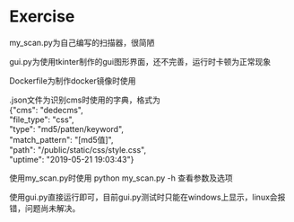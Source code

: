 # Exercise
my_scan.py为自己编写的扫描器，很简陋  
  
gui.py为使用tkinter制作的gui图形界面，还不完善，运行时卡顿为正常现象  
  
Dockerfile为制作docker镜像时使用  
  
.json文件为识别cms时使用的字典，格式为  
            {"cms": "dedecms",  
            "file_type": "css",  
            "type": "md5/patten/keyword",  
            "match_pattern": "[md5值]",  
            "path": "/public/static/css/style.css",  
            "uptime": "2019-05-21 19:03:43"}  
	  
使用my_scan.py时使用 python my_scan.py -h 查看参数及选项  
  
使用gui.py直接运行即可，目前gui.py测试时只能在windows上显示，linux会报错，问题尚未解决。  
